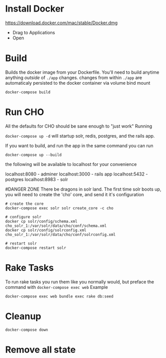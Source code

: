 # Install Docker
https://download.docker.com/mac/stable/Docker.dmg

- Drag to Applications
- Open


# Build 
Builds the docker image from your Dockerfile. You'll need to build anytime anything *outside* of `./app` changes. changes from within `./app` are automaticaly persisted to the docker container via volume bind mount

`docker-compose build`


# Run CHO
All the defaults for CHO should be sane enough to "just work" Running

`docker-compose up -d` will startup solr, redis, postgres, and the rails app.

If you want to build, and run the app in the same command you can run 

`docker-compose up --build`

the following will be available to localhost for your convenience 

localhost:8080 - adminer
localhost:3000 - rails app
localhost:5432 - postgres
localhost:8983 - solr


#DANGER ZONE
There be dragons in solr land. The first time solr boots up, you will need to create the 'cho' core, and send it it's configuration

```
# create the core
docker-compose exec solr solr create_core -c cho

# configure solr
docker cp solr/config/schema.xml cho_solr_1:/var/solr/data/cho/conf/schema.xml
docker cp solr/config/solrconfig.xml cho_solr_1:/var/solr/data/cho/conf/solrconfig.xml

# restart solr
docker-compose restart solr
```


# Rake Tasks
To run rake tasks you run them like you normally would, but preface the command with `docker-compose exec web`
Example

`docker-compose exec web bundle exec rake db:seed`


# Cleanup 
```
docker-compose down
```

# Remove all state
```

```